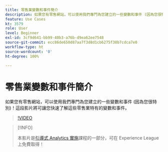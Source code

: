 ```yaml
---
title: 零售業變數和事件簡介
description: 如果您有零售網站，可以使用我們專門為您建立的一些變數和事件 (因為您很特別)！這段影片將可讓您快速了解這些零售業特有的變數和事件。
feature: Use Cases
kt: 3579
role: User
level: Beginner
exl-id: 3cf9d641-bb99-40b3-a76b-d9ea62ee7548
source-git-commit: ecc86de650d87aa7f3d8d1cb6275f38b7cdca7e0
workflow-type: ht
source-wordcount: '0'
ht-degree: 100%

---
```


# 零售業變數和事件簡介

如果您有零售網站，可以使用我們專門為您建立的一些變數和事件 (因為您很特別)！這段影片將可讓您快速了解這些零售業特有的變數和事件。

>[!VIDEO](https://video.tv.adobe.com/v/28750/?quality=12&learn=on)

>[!INFO]
>
> 本影片是[引導式 Analytics 實施](https://experienceleague.adobe.com/?recommended=Analytics-D-1-2019.1)課程的一部分，可在 Experience League 上免費取得！
